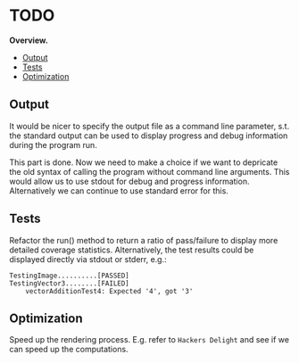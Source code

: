# TODO

**Overview.**
- [Output](#output)
- [Tests](#tests)
- [Optimization](#optimization)

## Output

It would be nicer to specify the output file as a command line parameter, s.t. the standard output can be used to display progress and debug information during the program run.

This part is done. Now we need to make a choice if we want to depricate the old syntax of calling the program without command line arguments. This would allow us to use stdout for debug and progress information. Alternatively we can continue to use standard error for this.

## Tests

Refactor the run() method to return a ratio of pass/failure to display more detailed coverage statistics. Alternatively, the test results could be displayed directly via stdout or stderr, e.g.:

```
TestingImage..........[PASSED]
TestingVector3........[FAILED]
    vectorAdditionTest4: Expected '4', got '3' 
```

## Optimization

Speed up the rendering process. E.g. refer to `Hackers Delight` and see if we can speed up the computations.